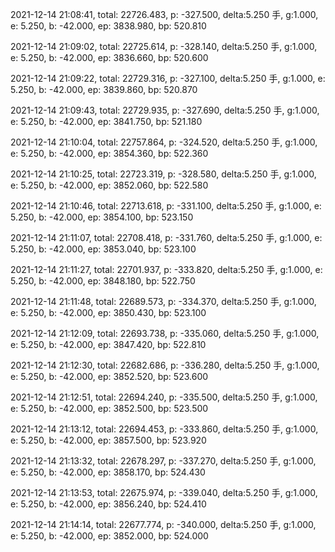 2021-12-14 21:08:41, total: 22726.483, p: -327.500, delta:5.250 手, g:1.000, e: 5.250, b: -42.000, ep: 3838.980, bp: 520.810

2021-12-14 21:09:02, total: 22725.614, p: -328.140, delta:5.250 手, g:1.000, e: 5.250, b: -42.000, ep: 3836.660, bp: 520.600

2021-12-14 21:09:22, total: 22729.316, p: -327.100, delta:5.250 手, g:1.000, e: 5.250, b: -42.000, ep: 3839.860, bp: 520.870

2021-12-14 21:09:43, total: 22729.935, p: -327.690, delta:5.250 手, g:1.000, e: 5.250, b: -42.000, ep: 3841.750, bp: 521.180

2021-12-14 21:10:04, total: 22757.864, p: -324.520, delta:5.250 手, g:1.000, e: 5.250, b: -42.000, ep: 3854.360, bp: 522.360

2021-12-14 21:10:25, total: 22723.319, p: -328.580, delta:5.250 手, g:1.000, e: 5.250, b: -42.000, ep: 3852.060, bp: 522.580

2021-12-14 21:10:46, total: 22713.618, p: -331.100, delta:5.250 手, g:1.000, e: 5.250, b: -42.000, ep: 3854.100, bp: 523.150

2021-12-14 21:11:07, total: 22708.418, p: -331.760, delta:5.250 手, g:1.000, e: 5.250, b: -42.000, ep: 3853.040, bp: 523.100

2021-12-14 21:11:27, total: 22701.937, p: -333.820, delta:5.250 手, g:1.000, e: 5.250, b: -42.000, ep: 3848.180, bp: 522.750

2021-12-14 21:11:48, total: 22689.573, p: -334.370, delta:5.250 手, g:1.000, e: 5.250, b: -42.000, ep: 3850.430, bp: 523.100

2021-12-14 21:12:09, total: 22693.738, p: -335.060, delta:5.250 手, g:1.000, e: 5.250, b: -42.000, ep: 3847.420, bp: 522.810

2021-12-14 21:12:30, total: 22682.686, p: -336.280, delta:5.250 手, g:1.000, e: 5.250, b: -42.000, ep: 3852.520, bp: 523.600

2021-12-14 21:12:51, total: 22694.240, p: -335.500, delta:5.250 手, g:1.000, e: 5.250, b: -42.000, ep: 3852.500, bp: 523.500

2021-12-14 21:13:12, total: 22694.453, p: -333.860, delta:5.250 手, g:1.000, e: 5.250, b: -42.000, ep: 3857.500, bp: 523.920

2021-12-14 21:13:32, total: 22678.297, p: -337.270, delta:5.250 手, g:1.000, e: 5.250, b: -42.000, ep: 3858.170, bp: 524.430

2021-12-14 21:13:53, total: 22675.974, p: -339.040, delta:5.250 手, g:1.000, e: 5.250, b: -42.000, ep: 3856.240, bp: 524.410

2021-12-14 21:14:14, total: 22677.774, p: -340.000, delta:5.250 手, g:1.000, e: 5.250, b: -42.000, ep: 3852.000, bp: 524.000